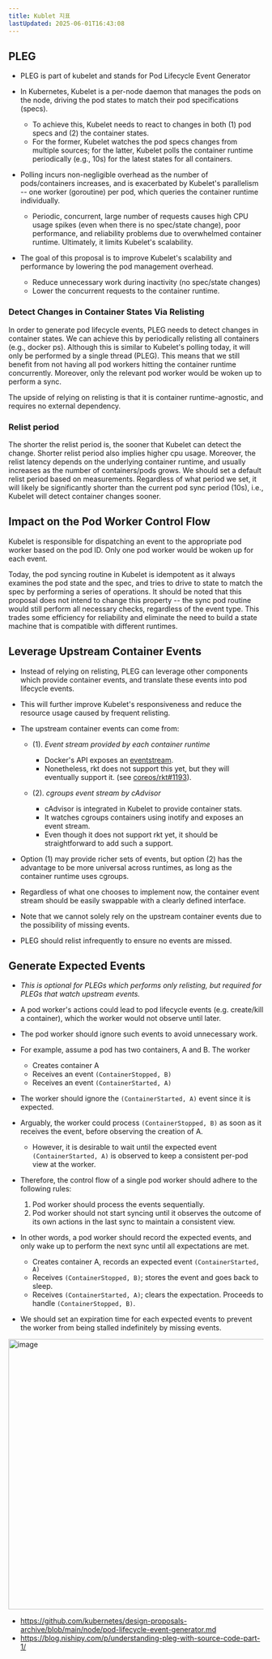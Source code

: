 ```yaml
---
title: Kublet 지표
lastUpdated: 2025-06-01T16:43:08
---
```


## PLEG

- PLEG is part of kubelet and stands for Pod Lifecycle Event Generator
- In Kubernetes, Kubelet is a per-node daemon that manages the pods on the node, driving the pod states to match their pod specifications (specs).
  - To achieve this, Kubelet needs to react to changes in both (1) pod specs and (2) the container states.
  - For the former, Kubelet watches the pod specs changes from multiple sources; for the latter, Kubelet polls the container runtime periodically (e.g., 10s) for the latest states for all containers.

- Polling incurs non-negligible overhead as the number of pods/containers increases, and is exacerbated by Kubelet's parallelism -- one worker (goroutine) per pod, which queries the container runtime individually.
  - Periodic, concurrent, large number of requests causes high CPU usage spikes (even when there is no spec/state change), poor performance, and reliability problems due to overwhelmed container runtime. Ultimately, it limits Kubelet's scalability.

- The goal of this proposal is to improve Kubelet's scalability and performance by lowering the pod management overhead.
  - Reduce unnecessary work during inactivity (no spec/state changes)
  - Lower the concurrent requests to the container runtime.

### Detect Changes in Container States Via Relisting

In order to generate pod lifecycle events, PLEG needs to detect changes in
container states. We can achieve this by periodically relisting all containers
(e.g., docker ps). Although this is similar to Kubelet's polling today, it will
only be performed by a single thread (PLEG).  This means that we still
benefit from not having all pod workers hitting the container runtime
concurrently. Moreover, only the relevant pod worker would be woken up
to perform a sync.

The upside of relying on relisting is that it is container runtime-agnostic,
and requires no external dependency.

### Relist period

The shorter the relist period is, the sooner that Kubelet can detect the
change. Shorter relist period also implies higher cpu usage. Moreover, the
relist latency depends on the underlying container runtime, and usually
increases as the number of containers/pods grows. We should set a default
relist period based on measurements. Regardless of what period we set, it will
likely be significantly shorter than the current pod sync period (10s), i.e.,
Kubelet will detect container changes sooner.

## Impact on the Pod Worker Control Flow

Kubelet is responsible for dispatching an event to the appropriate pod
worker based on the pod ID. Only one pod worker would be woken up for
each event.

Today, the pod syncing routine in Kubelet is idempotent as it always
examines the pod state and the spec, and tries to drive to state to
match the spec by performing a series of operations. It should be
noted that this proposal does not intend to change this property --
the sync pod routine would still perform all necessary checks,
regardless of the event type. This trades some efficiency for
reliability and eliminate the need to build a state machine that is
compatible with different runtimes.

## Leverage Upstream Container Events

- Instead of relying on relisting, PLEG can leverage other components which provide container events, and translate these events into pod lifecycle events.
- This will further improve Kubelet's responsiveness and reduce the resource usage caused by frequent relisting.

- The upstream container events can come from:

  - (1). *Event stream provided by each container runtime*

    - Docker's API exposes an [eventstream](https://docs.docker.com/engine/api/v1.40/#operation/SystemEvents).
    - Nonetheless, rkt does not support this yet, but they will eventually support it. (see [coreos/rkt#1193](https://github.com/coreos/rkt/issues/1193)).

  - (2). *cgroups event stream by cAdvisor*

    - cAdvisor is integrated in Kubelet to provide container stats.
    - It watches cgroups containers using inotify and exposes an event stream.
    - Even though it does not support rkt yet, it should be straightforward to add such a support.

- Option (1) may provide richer sets of events, but option (2) has the advantage to be more universal across runtimes, as long as the container runtime uses cgroups.
- Regardless of what one chooses to implement now, the container event stream should be easily swappable with a clearly defined interface.

- Note that we cannot solely rely on the upstream container events due to the possibility of missing events.
- PLEG should relist infrequently to ensure no events are missed.

## Generate Expected Events

- *This is optional for PLEGs which performs only relisting, but required for PLEGs that watch upstream events.*

- A pod worker's actions could lead to pod lifecycle events (e.g. create/kill a container), which the worker would not observe until later.
- The pod worker should ignore such events to avoid unnecessary work.

- For example, assume a pod has two containers, A and B. The worker

  - Creates container A
  - Receives an event `(ContainerStopped, B)`
  - Receives an event `(ContainerStarted, A)`

- The worker should ignore the `(ContainerStarted, A)` event since it is expected.
- Arguably, the worker could process `(ContainerStopped, B)` as soon as it receives the event, before observing the creation of A.
  - However, it is desirable to wait until the expected event `(ContainerStarted, A)` is observed to keep a consistent per-pod view at the worker.
- Therefore, the control flow of a single pod worker should adhere to the following rules:

    1. Pod worker should process the events sequentially.
    2. Pod worker should not start syncing until it observes the outcome of its own
    actions in the last sync to maintain a consistent view.

- In other words, a pod worker should record the expected events, and only wake up to perform the next sync until all expectations are met.

  - Creates container A, records an expected event `(ContainerStarted, A)`
  - Receives `(ContainerStopped, B)`; stores the event and goes back to sleep.
  - Receives `(ContainerStarted, A)`; clears the expectation. Proceeds to handle
    `(ContainerStopped, B)`.

- We should set an expiration time for each expected events to prevent the worker
from being stalled indefinitely by missing events.

<img width="533" alt="image" src="https://github.com/user-attachments/assets/ed27d7b7-792d-4828-a91e-9fd95690d927" />

- <https://github.com/kubernetes/design-proposals-archive/blob/main/node/pod-lifecycle-event-generator.md>
- <https://blog.nishipy.com/p/understanding-pleg-with-source-code-part-1/>
